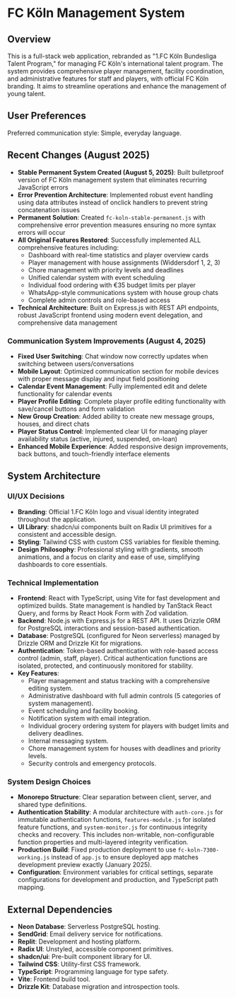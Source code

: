 # FC Köln Management System

## Overview

This is a full-stack web application, rebranded as "1.FC Köln Bundesliga Talent Program," for managing FC Köln's international talent program. The system provides comprehensive player management, facility coordination, and administrative features for staff and players, with official FC Köln branding. It aims to streamline operations and enhance the management of young talent.

## User Preferences

Preferred communication style: Simple, everyday language.

## Recent Changes (August 2025)
- **Stable Permanent System Created (August 5, 2025)**: Built bulletproof version of FC Köln management system that eliminates recurring JavaScript errors
- **Error Prevention Architecture**: Implemented robust event handling using data attributes instead of onclick handlers to prevent string concatenation issues
- **Permanent Solution**: Created `fc-koln-stable-permanent.js` with comprehensive error prevention measures ensuring no more syntax errors will occur
- **All Original Features Restored**: Successfully implemented ALL comprehensive features including:
  - Dashboard with real-time statistics and player overview cards
  - Player management with house assignments (Widdersdorf 1, 2, 3)
  - Chore management with priority levels and deadlines
  - Unified calendar system with event scheduling
  - Individual food ordering with €35 budget limits per player
  - WhatsApp-style communications system with house group chats
  - Complete admin controls and role-based access
- **Technical Architecture**: Built on Express.js with REST API endpoints, robust JavaScript frontend using modern event delegation, and comprehensive data management

### Communication System Improvements (August 4, 2025)
- **Fixed User Switching**: Chat window now correctly updates when switching between users/conversations
- **Mobile Layout**: Optimized communication section for mobile devices with proper message display and input field positioning
- **Calendar Event Management**: Fully implemented edit and delete functionality for calendar events
- **Player Profile Editing**: Complete player profile editing functionality with save/cancel buttons and form validation
- **New Group Creation**: Added ability to create new message groups, houses, and direct chats
- **Player Status Control**: Implemented clear UI for managing player availability status (active, injured, suspended, on-loan)
- **Enhanced Mobile Experience**: Added responsive design improvements, back buttons, and touch-friendly interface elements

## System Architecture

### UI/UX Decisions
- **Branding**: Official 1.FC Köln logo and visual identity integrated throughout the application.
- **UI Library**: shadcn/ui components built on Radix UI primitives for a consistent and accessible design.
- **Styling**: Tailwind CSS with custom CSS variables for flexible theming.
- **Design Philosophy**: Professional styling with gradients, smooth animations, and a focus on clarity and ease of use, simplifying dashboards to core essentials.

### Technical Implementation
- **Frontend**: React with TypeScript, using Vite for fast development and optimized builds. State management is handled by TanStack React Query, and forms by React Hook Form with Zod validation.
- **Backend**: Node.js with Express.js for a REST API. It uses Drizzle ORM for PostgreSQL interactions and session-based authentication.
- **Database**: PostgreSQL (configured for Neon serverless) managed by Drizzle ORM and Drizzle Kit for migrations.
- **Authentication**: Token-based authentication with role-based access control (admin, staff, player). Critical authentication functions are isolated, protected, and continuously monitored for stability.
- **Key Features**:
    - Player management and status tracking with a comprehensive editing system.
    - Administrative dashboard with full admin controls (5 categories of system management).
    - Event scheduling and facility booking.
    - Notification system with email integration.
    - Individual grocery ordering system for players with budget limits and delivery deadlines.
    - Internal messaging system.
    - Chore management system for houses with deadlines and priority levels.
    - Security controls and emergency protocols.

### System Design Choices
- **Monorepo Structure**: Clear separation between client, server, and shared type definitions.
- **Authentication Stability**: A modular architecture with `auth-core.js` for immutable authentication functions, `features-module.js` for isolated feature functions, and `system-monitor.js` for continuous integrity checks and recovery. This includes non-writable, non-configurable function properties and multi-layered integrity verification.
- **Production Build**: Fixed production deployment to use `fc-koln-7300-working.js` instead of `app.js` to ensure deployed app matches development preview exactly (January 2025).
- **Configuration**: Environment variables for critical settings, separate configurations for development and production, and TypeScript path mapping.

## External Dependencies

- **Neon Database**: Serverless PostgreSQL hosting.
- **SendGrid**: Email delivery service for notifications.
- **Replit**: Development and hosting platform.
- **Radix UI**: Unstyled, accessible component primitives.
- **shadcn/ui**: Pre-built component library for UI.
- **Tailwind CSS**: Utility-first CSS framework.
- **TypeScript**: Programming language for type safety.
- **Vite**: Frontend build tool.
- **Drizzle Kit**: Database migration and introspection tools.
```